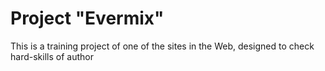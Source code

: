 <h1>Project "Evermix"</h1>

<span>This is a training project of one of the sites in the Web, designed to check hard-skills of author</span>

